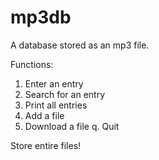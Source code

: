 # mp3db
A database stored as an mp3 file.

Functions:
1. Enter an entry
2. Search for an entry
3. Print all entries
4. Add a file
5. Download a file
q. Quit

Store entire files!
